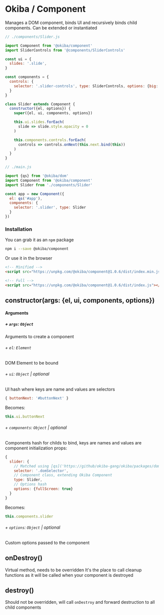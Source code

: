 

# Okiba / Component
Manages a DOM component, binds UI and recursively binds child components.
Can be extended or instantiated




```javascript
// ./components/Slider.js

import Component from '@okiba/component'
import SliderControls from '@components/SliderControls'

const ui = {
  slides: '.slide',
}

const components = {
  controls: {
    selector: '.slider-controls', type: SliderControls, options: {big: true}
  }
}

class Slider extends Component {
  constructor({el, options}) {
    super({el, ui, components, options})

    this.ui.slides.forEach(
      slide => slide.style.opacity = 0
    )

    this.components.controls.forEach(
      controls => controls.onNext(this.next.bind(this))
    )
  }
}
```

```javascript
// ./main.js

import {qs} from '@okiba/dom'
import Component from '@okiba/component'
import Slider from './components/Slider'

const app = new Component({
  el: qs('#app'),
  components: {
    selector: '.slider', type: Slider
  }
})
```



### Installation

You can grab it as an `npm` package 
```bash
npm i --save @okiba/component
```

Or use it in the browser
```html
<!-- Minified -->
<script src="https://unpkg.com/@okiba/component@1.0.6/dist/index.min.js"></script>

<!-- Full -->
<script src="https://unpkg.com/@okiba/component@1.0.6/dist/index.js"></script>
```




## constructor(args: {el, ui, components, options})









#### Arguments


##### + `args`: `Object`

Arguments to create a component



###### + `el`: `Element`

DOM Element to be bound


###### + `ui`: `Object` | _optional_

UI hash where keys are name and values are selectors
```javascript
{ buttonNext: '#buttonNext' }
```
Becomes:
```javascript
this.ui.buttonNext
```


###### + `components`: `Object` | _optional_

Components hash for childs to bind, keys are names and values are component initialization props:
```javascript
{
  slider: {
    // Matched using [qs]('https://github/okiba-gang/okiba/packages/dom'), scoped to the current component element
    selector: '.domSelector',
    // Component class, extending Okiba Component
    type: Slider,
    // Options hash
    options: {fullScreen: true}
  }
}
```

Becomes:
```javascript
this.components.slider
```


###### + `options`: `Object` | _optional_

Custom options passed to the component







## onDestroy()


Virtual method, needs to be overridden
It's the place to call cleanup functions as it will
be called when your component is destroyed







## destroy()


Should not be overridden, will call `onDestroy`
and forward destruction to all child components






